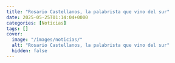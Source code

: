 ```yaml
---
title: "Rosario Castellanos, la palabrista que vino del sur"
date: 2025-05-25T01:14:04+0000
categories: [Noticias]
tags: []
cover:
  image: "/images/noticias/"
  alt: "Rosario Castellanos, la palabrista que vino del sur"
  hidden: false
---
```



